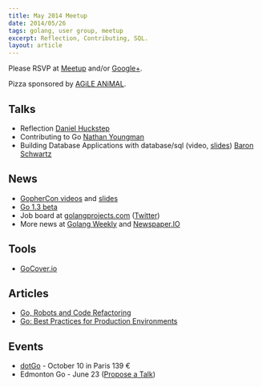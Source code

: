 ```yaml
---
title: May 2014 Meetup
date: 2014/05/26
tags: golang, user group, meetup
excerpt: Reflection, Contributing, SQL.
layout: article
---
```


Please RSVP at [Meetup](http://www.meetup.com/startupedmonton/events/180080592/) and/or [Google+](https://plus.google.com/events/cdbl6budpmph82vuer0l2dt9cok?authkey=CKXX-qvVq-nkUQ). 

Pizza sponsored by [AGiLE ANiMAL](http://agileanimal.com/).

## Talks

* Reflection [Daniel Huckstep](https://twitter.com/darkhelmetlive)
* Contributing to Go [Nathan Youngman](https://twitter.com/nathany)
* Building Database Applications with database/sql (video, [slides](https://cdn.rawgit.com/gophercon/2014-talks/master/baron-schwartz/database-sql.pdf)) [Baron Schwartz](https://twitter.com/xaprb)

## News

* [GopherCon videos](http://confreaks.com/events/gophercon2014) and [slides](https://github.com/gophercon/2014-talks)
* [Go 1.3 beta](http://tip.golang.org/doc/go1.3)
* Job board at [golangprojects.com](http://www.golangprojects.com/) ([Twitter](https://twitter.com/golangprojects))
* More news at [Golang Weekly](http://www.golangweekly.com/) and [Newspaper.IO](http://www.newspaper.io/golang)

## Tools

* [GoCover.io](http://gocover.io/)

## Articles

* [Go, Robots and Code Refactoring](http://matt.aimonetti.net/posts/2014/04/28/refactoring-go-code/)
* [Go: Best Practices for Production Environments](http://peter.bourgon.org/go-in-production/)


## Events

* [dotGo](http://www.dotgo.eu/) - October 10 in Paris 139 &euro;
* Edmonton Go - June 23 ([Propose a Talk](https://github.com/edmontongo/presentations/issues/7))
